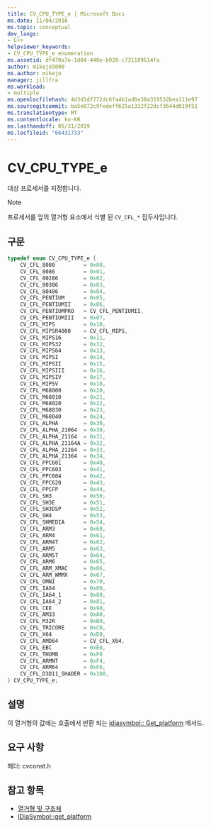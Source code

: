 ```yaml
---
title: CV_CPU_TYPE_e | Microsoft Docs
ms.date: 11/04/2016
ms.topic: conceptual
dev_langs:
- C++
helpviewer_keywords:
- CV_CPU_TYPE_e enumeration
ms.assetid: df470a7e-1d04-448e-b920-c731189514fa
author: mikejo5000
ms.author: mikejo
manager: jillfra
ms.workload:
- multiple
ms.openlocfilehash: 4d3d1df772dc6fa4b1ad6e38a319532bea111e97
ms.sourcegitcommit: ba5e072c9fedeff625a1332f22dcf3644d019f51
ms.translationtype: MT
ms.contentlocale: ko-KR
ms.lasthandoff: 05/31/2019
ms.locfileid: "66431733"
---
```

# <a name="cvcputypee"></a>CV_CPU_TYPE_e
대상 프로세서를 지정합니다.

> [!NOTE]
> 프로세서를 앞의 열거형 요소에서 식별 된 `CV_CFL_*` 접두사입니다.

## <a name="syntax"></a>구문

```C++
typedef enum CV_CPU_TYPE_e {
    CV_CFL_8080         = 0x00,
    CV_CFL_8086         = 0x01,
    CV_CFL_80286        = 0x02,
    CV_CFL_80386        = 0x03,
    CV_CFL_80486        = 0x04,
    CV_CFL_PENTIUM      = 0x05,
    CV_CFL_PENTIUMII    = 0x06,
    CV_CFL_PENTIUMPRO   = CV_CFL_PENTIUMII,
    CV_CFL_PENTIUMIII   = 0x07,
    CV_CFL_MIPS         = 0x10,
    CV_CFL_MIPSR4000    = CV_CFL_MIPS,
    CV_CFL_MIPS16       = 0x11,
    CV_CFL_MIPS32       = 0x12,
    CV_CFL_MIPS64       = 0x13,
    CV_CFL_MIPSI        = 0x14,
    CV_CFL_MIPSII       = 0x15,
    CV_CFL_MIPSIII      = 0x16,
    CV_CFL_MIPSIV       = 0x17,
    CV_CFL_MIPSV        = 0x18,
    CV_CFL_M68000       = 0x20,
    CV_CFL_M68010       = 0x21,
    CV_CFL_M68020       = 0x22,
    CV_CFL_M68030       = 0x23,
    CV_CFL_M68040       = 0x24,
    CV_CFL_ALPHA        = 0x30,
    CV_CFL_ALPHA_21064  = 0x30,
    CV_CFL_ALPHA_21164  = 0x31,
    CV_CFL_ALPHA_21164A = 0x32,
    CV_CFL_ALPHA_21264  = 0x33,
    CV_CFL_ALPHA_21364  = 0x34,
    CV_CFL_PPC601       = 0x40,
    CV_CFL_PPC603       = 0x41,
    CV_CFL_PPC604       = 0x42,
    CV_CFL_PPC620       = 0x43,
    CV_CFL_PPCFP        = 0x44,
    CV_CFL_SH3          = 0x50,
    CV_CFL_SH3E         = 0x51,
    CV_CFL_SH3DSP       = 0x52,
    CV_CFL_SH4          = 0x53,
    CV_CFL_SHMEDIA      = 0x54,
    CV_CFL_ARM3         = 0x60,
    CV_CFL_ARM4         = 0x61,
    CV_CFL_ARM4T        = 0x62,
    CV_CFL_ARM5         = 0x63,
    CV_CFL_ARM5T        = 0x64,
    CV_CFL_ARM6         = 0x65,
    CV_CFL_ARM_XMAC     = 0x66,
    CV_CFL_ARM_WMMX     = 0x67,
    CV_CFL_OMNI         = 0x70,
    CV_CFL_IA64         = 0x80,
    CV_CFL_IA64_1       = 0x80,
    CV_CFL_IA64_2       = 0x81,
    CV_CFL_CEE          = 0x90,
    CV_CFL_AM33         = 0xA0,
    CV_CFL_M32R         = 0xB0,
    CV_CFL_TRICORE      = 0xC0,
    CV_CFL_X64          = 0xD0,
    CV_CFL_AMD64        = CV_CFL_X64,
    CV_CFL_EBC          = 0xE0,
    CV_CFL_THUMB        = 0xF0
    CV_CFL_ARMNT        = 0xF4,
    CV_CFL_ARM64        = 0xF6,
    CV_CFL_D3D11_SHADER = 0x100,
} CV_CPU_TYPE_e;
```

## <a name="remarks"></a>설명
이 열거형의 값에는 호출에서 반환 되는 [idiasymbol:: Get_platform](../../debugger/debug-interface-access/idiasymbol-get-platform.md) 메서드.

## <a name="requirements"></a>요구 사항
헤더: cvconst.h

## <a name="see-also"></a>참고 항목
- [열거형 및 구조체](../../debugger/debug-interface-access/enumerations-and-structures.md)
- [IDiaSymbol::get_platform](../../debugger/debug-interface-access/idiasymbol-get-platform.md)
